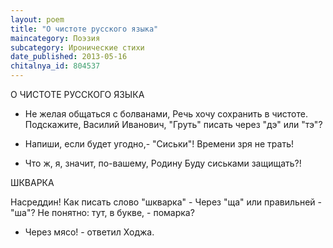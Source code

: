 ```yaml
---
layout: poem
title: "О чистоте русского языка"
maincategory: Поэзия
subcategory: Иронические стихи
date_published: 2013-05-16
chitalnya_id: 804537
---
```




О ЧИСТОТЕ РУССКОГО ЯЗЫКА

- Не желая общаться с болванами,
Речь хочу сохранить в чистоте.
Подскажите, Василий Иванович,
"Груть" писать через "дэ" или "тэ"?

- Напиши, если будет угодно,-
"Сиськи"! Времени зря не трать!
- Что ж, я, значит, по-вашему, Родину
Буду сиськами защищать?!

ШКВАРКА

Насреддин! Как писать слово "шкварка" -
Через "ща" или правильней - "ша"?
Не понятно: тут, в букве, - помарка?
- Через мясо! - ответил Ходжа.






